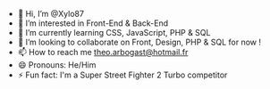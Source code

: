 - 👋 Hi, I’m @Xylo87
- 👀 I’m interested in Front-End & Back-End
- 🌱 I’m currently learning CSS, JavaScript, PHP & SQL
- 💞️ I’m looking to collaborate on Front, Design, PHP & SQL for now !
- 📫 How to reach me theo.arbogast@hotmail.fr
- 😄 Pronouns: He/Him
- ⚡ Fun fact: I'm a Super Street Fighter 2 Turbo competitor

<!---
Xylo87/Xylo87 is a ✨ special ✨ repository because its `README.md` (this file) appears on your GitHub profile.
You can click the Preview link to take a look at your changes.
--->
